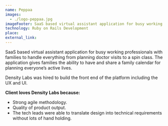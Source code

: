 ```yaml
---
name: Peppaa
images:
  - ./logo-peppaa.jpg
imageFooter: SaaS based virtual assistant application for busy working professionals with families to handle everything from planning doctor visits to a spin class.
technology: Ruby on Rails Development
place: 
external_link:
---
```

SaaS based virtual assistant application for busy working professionals with families to handle everything from planning doctor visits to a spin class. The application gives families the ability to have and share a family calendar for planning everyone’s active lives.

Density Labs was hired to build the front end of the platform including the UX and UI.

**Client loves Density Labs because:**

* Strong agile methodology.
* Quality of product output.
* The tech leads were able to translate design into technical requirements without lots of hand holding.
